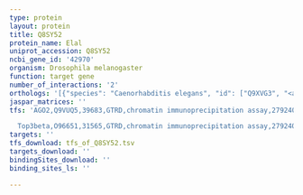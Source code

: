 ```yaml
---
type: protein
layout: protein
title: Q8SY52
protein_name: Elal
uniprot_accession: Q8SY52
ncbi_gene_id: '42970'
organism: Drosophila melanogaster
function: target gene
number_of_interactions: '2'
orthologs: '[{"species": "Caenorhabditis elegans", "id": ["Q9XVG3", "<a href=\"/protein/q9u348\">Q9U348</a>", "<a href=\"/protein/q9u349\">Q9U349</a>", "Q95Y22"]}]'
jaspar_matrices: ''
tfs: 'AGO2,Q9VUQ5,39683,GTRD,chromatin immunoprecipitation assay,27924024%5Buid%5D,No

  Top3beta,O96651,31565,GTRD,chromatin immunoprecipitation assay,27924024%5Buid%5D,No'
targets: ''
tfs_download: tfs_of_Q8SY52.tsv
targets_download: ''
bindingSites_download: ''
binding_sites_ls: ''

---
```

